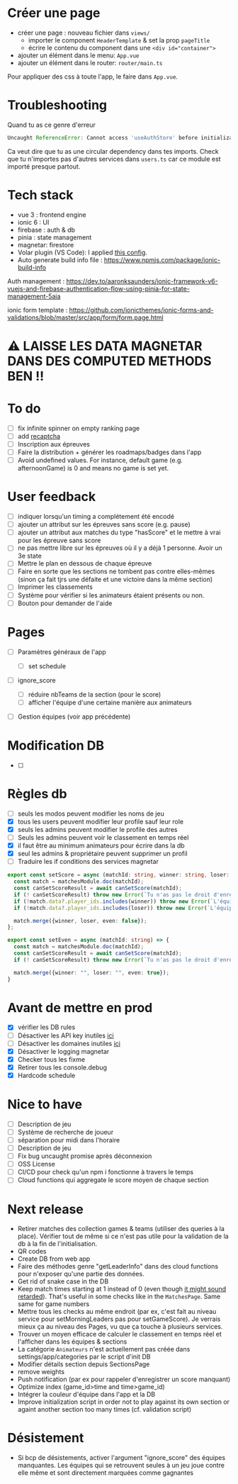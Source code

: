 # Créer une page

- créer une page : nouveau fichier dans `views/`
  - importer le component `HeaderTemplate` & set la prop `pageTitle` 
  - écrire le contenu du component dans une `<div id="container">`
- ajouter un élément dans le menu: `App.vue`
- ajouter un élément dans le router:  `router/main.ts`

Pour appliquer des css à toute l'app, le faire dans `App.vue`.

# Troubleshooting

Quand tu as ce genre d'erreur 

````javascript
Uncaught ReferenceError: Cannot access 'useAuthStore' before initialization
````

Ca veut dire que tu as une circular dependency dans tes imports. Check que tu n'importes pas d'autres services dans `users.ts` car ce module est importé presque partout.

# Tech stack

- vue 3 : frontend engine
- ionic 6 : UI 
- firebase : auth & db
- pinia : state management
- magnetar: firestore 
- Volar plugin (VS Code): I applied [this config](https://github.com/johnsoncodehk/volar/discussions/471).
- Auto generate build info file : https://www.npmjs.com/package/ionic-build-info



Auth management : https://dev.to/aaronksaunders/ionic-framework-v6-vuejs-and-firebase-authentication-flow-using-pinia-for-state-management-5aia

ionic form template : https://github.com/ionicthemes/ionic-forms-and-validations/blob/master/src/app/form/form.page.html

# ⚠ LAISSE LES DATA MAGNETAR DANS DES COMPUTED METHODS BEN !!

# To do 

- [ ] fix infinite spinner on empty ranking page
- [ ] add [recaptcha](https://firebase.google.com/docs/app-check/web/recaptcha-provider?authuser=1&hl=fr)
- [ ] Inscription aux épreuves
- [ ] Faire la distribution + générer les roadmaps/badges dans l'app
- [ ] Avoid undefined values. For instance, default game (e.g. afternoonGame) is 0 and means no game is set yet.

# User feedback

- [ ] indiquer lorsqu'un timing a complétement été encodé
- [ ] ajouter un attribut sur les épreuves sans score (e.g. pause)
- [ ] ajouter un attribut aux matches du type "hasScore" et le mettre à vrai pour les épreuve sans score
- [ ] ne pas mettre libre sur les épreuves où il y a déjà 1 personne. Avoir un 3e state
- [ ] Mettre le plan en dessous de chaque épreuve
- [ ] Faire en sorte que les sections ne tombent pas contre elles-mêmes (sinon ça fait tjrs une défaite et une victoire dans la même section)
- [ ] Imprimer les classements
- [ ] Système pour vérifier si les animateurs étaient présents ou non.
- [ ] Bouton pour demander de l'aide

# Pages

- [ ] Paramètres généraux de l'app

  - [ ] set schedule
- [ ] ignore_score

  - [ ] réduire nbTeams de la section (pour le score)
  - [ ] afficher l'équipe d'une certaine manière aux animateurs
- [ ] Gestion équipes (voir app précédente)

# Modification DB

- [ ] 

# Règles db

- [ ] seuls les modos peuvent modifier les noms de jeu
- [x] tous les users peuvent modifier leur profile sauf leur role
- [x] seuls les admins peuvent modifier le profile des autres
- [ ] Seuls les admins peuvent voir le classement en temps réel
- [x] il faut être au minimum animateurs pour écrire dans la db
- [x] seul les admins & propriétaire peuvent supprimer un profil
- [ ] Traduire les if conditions des services magnetar

````typescript
export const setScore = async (matchId: string, winner: string, loser: string) => {
  const match = matchesModule.doc(matchId);
  const canSetScoreResult = await canSetScore(matchId);
  if (! canSetScoreResult) throw new Error(`Tu n'as pas le droit d'enregister de scores à l'épreuve ${match.data?.game_id}`);
  if (!match.data?.player_ids.includes(winner)) throw new Error(`L'équipe ${winner} n'est pas assignée à cette épreuve`);
  if (!match.data?.player_ids.includes(loser)) throw new Error(`L'équipe ${loser} n'est pas assignée à cette épreuve`);

  match.merge({winner, loser, even: false});
};

export const setEven = async (matchId: string) => {
  const match = matchesModule.doc(matchId);
  const canSetScoreResult = await canSetScore(matchId);
  if (! canSetScoreResult) throw new Error(`Tu n'as pas le droit d'enregister de scores à l'épreuve ${match.data?.game_id}`);

  match.merge({winner: "", loser: "", even: true});
}
````

# Avant de mettre en prod

- [x] vérifier les DB rules
- [ ] Désactiver les API key inutiles [ici](https://console.cloud.google.com/apis/credentials?project=badenbattle-a0dec)
- [ ] Désactiver les domaines inutiles [ici](https://console.firebase.google.com/u/0/project/badenbattle-a0dec/authentication/providers)
- [x] Désactiver le logging magnetar
- [x] Checker tous les fixme
- [x] Retirer tous les console.debug
- [x] Hardcode schedule

# Nice to have

- [ ] Description de jeu
- [ ] Système de recherche de joueur
- [ ] séparation pour midi dans l'horaire
- [ ] Description de jeu
- [ ] Fix bug uncaught promise après déconnexion
- [ ] OSS License
- [ ] CI/CD pour check qu'un npm i fonctionne à travers le temps
- [ ] Cloud functions qui aggregate le score moyen de chaque section

# Next release

- Retirer matches des collection games & teams (utiliser des queries à la place). Vérifier tout de même si ce n'est pas utile pour la validation de la db à la fin de l'initialisation.
- QR codes
- Create DB from web app
- Faire des méthodes genre "getLeaderInfo" dans des cloud functions pour n'exposer qu'une partie des données.
- Get rid of snake case in the DB
- Keep match times starting at 1 instead of 0 (even though [it might sound retarded](https://preview.redd.it/iwnqgrrbls5z.png?auto=webp&s=746c0b97fbb5ba8effbe596ad9f2e5c38832bea2)). That's useful in some checks like in the `MatchesPage`. Same same for game numbers
- Mettre tous les checks au même endroit (par ex, c'est fait au niveau service pour setMorningLeaders pas pour setGameScore). Je verrais mieux ça au niveau des Pages, vu que ça touche à plusieurs services.
- Trouver un moyen efficace de calculer le classement en temps réel et l'afficher dans les équipes & sections
- La catégorie `Animateurs` n'est actuellement pas créée dans settings/app/categories par le script d'init DB 
- Modifier détails section depuis SectionsPage
- remove weights
- Push notification (par ex pour rappeler d'enregistrer un score manquant)
- Optimize index (game_id>time and time>game_id)
- Intégrer la couleur d'équipe dans l'app et la DB
- Improve initialization script in order not to play against its own section or againt another section too many times (cf. validation script)

# Désistement

- Si bcp de désistements, activer l'argument "ignore_score" des équipes manquantes. Les équipes qui se retrouvent seules à un jeu joue contre elle même et sont directement marquées comme gagnantes